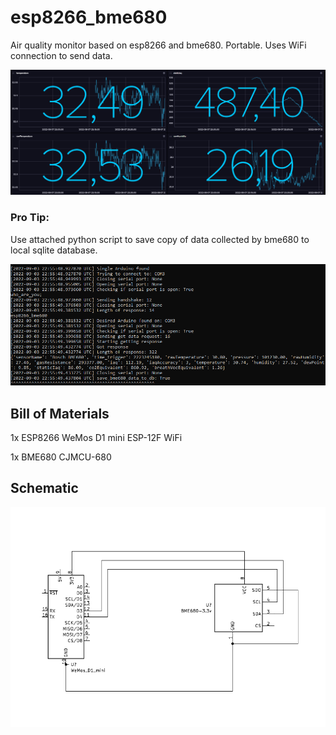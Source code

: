 # esp8266_bme680
Air quality monitor based on esp8266 and bme680.
Portable.
Uses WiFi connection to send data.



![alt text](https://github.com/dawmro/esp8266_bme680/blob/main/images/data_on_dashboard.PNG?raw=true)




### Pro Tip: 
Use attached python script to save copy of data collected by bme680 to local sqlite database.

![alt text](https://github.com/dawmro/esp8266_bme680/blob/main/images/serial_communication.PNG?raw=true)

## Bill of Materials

1x ESP8266 WeMos D1 mini ESP-12F WiFi

1x BME680 CJMCU-680


## Schematic
![alt text](https://github.com/dawmro/esp8266_bme680/blob/main/schematic/esp8266_bme680.PNG?raw=true)
